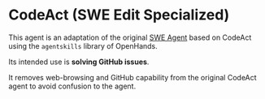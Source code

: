 # CodeAct (SWE Edit Specialized)

This agent is an adaptation of the original [SWE Agent](https://swe-agent.com/) based on CodeAct using the `agentskills` library of OpenHands.

Its intended use is **solving GitHub issues**.

It removes web-browsing and GitHub capability from the original CodeAct agent to avoid confusion to the agent.
